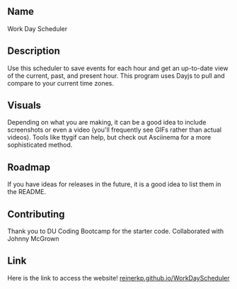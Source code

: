 ## Name
Work Day Scheduler 
## Description
Use this scheduler to save events for each hour and get an up-to-date view of the current, past, and present hour. This program uses Dayjs to pull and compare to your current time zones. 


## Visuals
Depending on what you are making, it can be a good idea to include screenshots or even a video (you'll frequently see GIFs rather than actual videos). Tools like ttygif can help, but check out Asciinema for a more sophisticated method.


## Roadmap
If you have ideas for releases in the future, it is a good idea to list them in the README.

## Contributing
Thank you to DU Coding Bootcamp for the starter code. 
Collaborated with Johnny McGrown


## Link
Here is the link to access the website! [reinerkp.github.io/WorkDayScheduler](https://reinerkp.github.io/WorkDayScheduler/)

